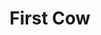 ---
title: "First Cow"
year: 2019
rating: 4
stars: "★★★★"
rewatched: false
permalink: "first-cow"
watched_on: 2020-07-18
---
